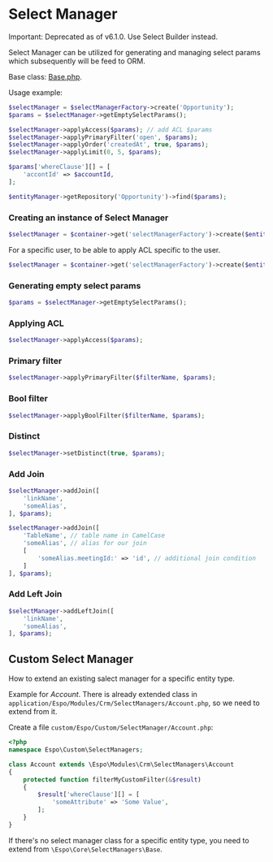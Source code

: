 # Select Manager

Important: Deprecated as of v6.1.0. Use Select Builder instead.

Select Manager can be utilized for generating and managing select params which subsequently will be feed to ORM.

Base class: [Base.php](https://github.com/espocrm/espocrm/blob/stable/application/Espo/Core/SelectManagers/Base.php).

Usage example:

```php
$selectManager = $selectManagerFactory->create('Opportunity');
$params = $selectManager->getEmptySelectParams();

$selectManager->applyAccess($params); // add ACL $params
$selectManager->applyPrimaryFilter('open', $params);
$selectManager->applyOrder('createdAt', true, $params);
$selectManager->applyLimit(0, 5, $params);

$params['whereClause'][] = [
    'accontId' => $accountId,
];

$entityManager->getRepository('Opportunity')->find($params);
```

### Creating an instance of Select Manager

```php
$selectManager = $container->get('selectManagerFactory')->create($entityType);
```

For a specific user, to be able to apply ACL specific to the user.

```php
$selectManager = $container->get('selectManagerFactory')->create($entityType, $user);
```

### Generating empty select params

```php
$params = $selectManager->getEmptySelectParams();
```

### Applying ACL

```php
$selectManager->applyAccess($params);
```

### Primary filter

```php
$selectManager->applyPrimaryFilter($filterName, $params);
```

### Bool filter

```php
$selectManager->applyBoolFilter($filterName, $params);
```

### Distinct

```php
$selectManager->setDistinct(true, $params);
```

### Add Join

```php
$selectManager->addJoin([
    'linkName',
    'someAlias',
], $params);
```

```php
$selectManager->addJoin([
    'TableName', // table name in CamelCase
    'someAlias', // alias for our join
    [
        'someAlias.meetingId:' => 'id', // additional join condition
    ]
], $params);
```

### Add Left Join


```php
$selectManager->addLeftJoin([
    'linkName',
    'someAlias',
], $params);
```

## Custom Select Manager

How to extend an existing salect manager for a specific entity type.

Example for *Account*. There is already extended class in `application/Espo/Modules/Crm/SelectManagers/Account.php`, so we need to extend from it.

Create a file `custom/Espo/Custom/SelectManager/Account.php`:

```php
<?php
namespace Espo\Custom\SelectManagers;

class Account extends \Espo\Modules\Crm\SelectManagers\Account
{
    protected function filterMyCustomFilter(&$result)
    {
        $result['whereClause'][] = [
            'someAttribute' => 'Some Value',
        ];
    }
}
```

If there's no select manager class for a specific entity type, you need to extend from `\Espo\Core\SelectManagers\Base`.
